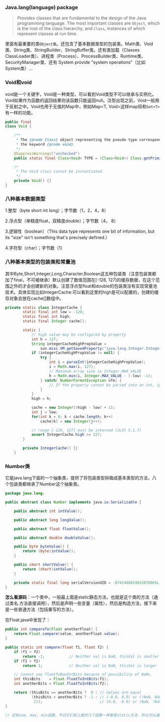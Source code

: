### Java.lang(language) package

> Provides classes that are fundamental to the design of the Java programming language. The most important classes are `Object`, which is the root of the class hierarchy, and `Class`, instances of which represent classes at run time.

里面有最重要的类`Object类`。还包含了基本数据类型的包装类。Math类、Void类、String类、StringBuilder、StringBuffer类。还有类加载（Classes ClassLoader类）、进程类（Process）、ProcessBuilder类、Runtime类、SecurityManager类、还有 System provide "system operations"（比如System类）...

### Void和void

void是一个关键字，Void是一种类型。可以看到Void类型不可以继承与实例化。Void如果作为函数的返回结果则该函数只能返回null。泛型出现之前，Void一般用于反射之中。Void也用于无值的Map中，例如Map<T, Void>这样map将和`Set<T>`有一样的功能。

```java
public final
class Void {

    /**
     * The {@code Class} object representing the pseudo-type corresponding to
     * the keyword {@code void}.
     */
    @SuppressWarnings("unchecked")
    public static final Class<Void> TYPE = (Class<Void>) Class.getPrimitiveClass("void");

    /*
     * The Void class cannot be instantiated.
     */
    private Void() {}
}
```

### 八种基本数据类型

1.整型（byte short int long）；字节数（1，2，4，8）

2.浮点型（单精度float，双精度double）；字节数（4， 8）

3.逻辑性（boolean）（This data type represents one bit of information, but its "size" isn't something that's precisely defined.）

4.字符型（char）；字节数（1）

### 八种基本类型的包装类和常量池

其中Byte,Short,Integer,Long,Character,Boolean这五种包装类（注意包装类都加了final，不可被继承）默认创建了数值范围在[-128, 127]的缓存数据，在这个范围之外的才会创建新的对象。注意浮点型float和double的包装类没有实现常量池技术。具体实现比如IntegerCache:可以看到这里的high是可以配置的，创建的缓存对象会放在cache[]数组中。

```java
private static class IntegerCache {
        static final int low = -128;
        static final int high;
        static final Integer cache[];

        static {
            // high value may be configured by property
            int h = 127;
            String integerCacheHighPropValue =
                sun.misc.VM.getSavedProperty("java.lang.Integer.IntegerCache.high");
            if (integerCacheHighPropValue != null) {
                try {
                    int i = parseInt(integerCacheHighPropValue);
                    i = Math.max(i, 127);
                    // Maximum array size is Integer.MAX_VALUE
                    h = Math.min(i, Integer.MAX_VALUE - (-low) -1);
                } catch( NumberFormatException nfe) {
                    // If the property cannot be parsed into an int, ignore it.
                }
            }
            high = h;

            cache = new Integer[(high - low) + 1];
            int j = low;
            for(int k = 0; k < cache.length; k++)
                cache[k] = new Integer(j++);

            // range [-128, 127] must be interned (JLS7 5.1.7)
            assert IntegerCache.high >= 127;
        }

        private IntegerCache() {}
    }
```

### Number类

它是java.lang下面的一个抽象类，提供了将包装类型拆箱成基本类型的方法，八个包装类都继承了Number这个抽象类。

```java
package java.lang;

public abstract class Number implements java.io.Serializable {

    public abstract int intValue();

    public abstract long longValue();

    public abstract float floatValue();

    public abstract double doubleValue();

    public byte byteValue() {
        return (byte)intValue();
    }

    public short shortValue() {
        return (short)intValue();
    }

    private static final long serialVersionUID = -8742448824652078965L;
}
```

**怎么看源码**：一个类中，一般最上面是static静态方法，也就是这个类的方法（通过类名.方法直接调用），然后是声明一些变量（属性），然后是构造方法，接下来是一些普通方法（包括重写的方法）。

在Float.java中发现了：

```java
public int compareTo(Float anotherFloat) {
    return Float.compare(value, anotherFloat.value);
}

public static int compare(float f1, float f2) {
    if (f1 < f2)
        return -1;           // Neither val is NaN, thisVal is smaller
    if (f1 > f2)
        return 1;            // Neither val is NaN, thisVal is larger

    // Cannot use floatToRawIntBits because of possibility of NaNs.
    int thisBits    = Float.floatToIntBits(f1);
    int anotherBits = Float.floatToIntBits(f2);

    return (thisBits == anotherBits ?  0 : // Values are equal
            (thisBits < anotherBits ? -1 : // (-0.0, 0.0) or (!NaN, NaN)
             1));                          // (0.0, -0.0) or (NaN, !NaN)
}

// 还有sum, max, min函数，不过它们和上面的几个函数一样都是static方法，所以可以通过Float.sum(float1, float2)来使用；同理Integer，还有其它几种包装类中肯定也有这些静态方法，只不过参数的数据类型不一样而已
```

